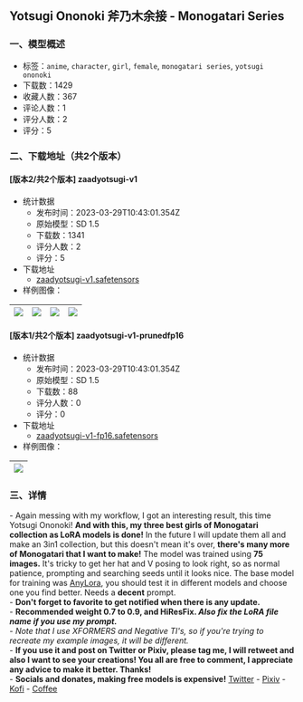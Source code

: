 ## Yotsugi Ononoki 斧乃木余接 - Monogatari Series
### 一、模型概述

- 标签：`anime`, `character`, `girl`, `female`, `monogatari series`, `yotsugi ononoki`
- 下载数：1429
- 收藏人数：367
- 评论人数：1
- 评分人数：2
- 评分：5

### 二、下载地址（共2个版本）

#### [版本2/共2个版本] zaadyotsugi-v1

- 统计数据
  - 发布时间：2023-03-29T10:43:01.354Z
  - 原始模型：SD 1.5
  - 下载数：1341
  - 评分人数：2
  - 评分：5
- 下载地址
  - [zaadyotsugi-v1.safetensors](https://civitai.com/api/download/models/28833)
- 样例图像：

| <img src="https://image.civitai.com/xG1nkqKTMzGDvpLrqFT7WA/7bafff9c-1194-4f71-e223-8ba8543c4400/width=450/325309.jpeg" /> | <img src="https://image.civitai.com/xG1nkqKTMzGDvpLrqFT7WA/788ae450-0258-4118-8bc1-c093d78b7c00/width=450/335935.jpeg" /> | <img src="https://image.civitai.com/xG1nkqKTMzGDvpLrqFT7WA/711e67f9-6390-4a28-417a-3989b38ce500/width=450/335936.jpeg" /> | <img src="https://image.civitai.com/xG1nkqKTMzGDvpLrqFT7WA/1de9e788-5e43-4f65-d448-e1c942fc5600/width=450/335938.jpeg" /> |
| ---- | ---- | ---- | ---- |

#### [版本1/共2个版本] zaadyotsugi-v1-prunedfp16

- 统计数据
  - 发布时间：2023-03-29T10:43:01.354Z
  - 原始模型：SD 1.5
  - 下载数：88
  - 评分人数：0
  - 评分：0
- 下载地址
  - [zaadyotsugi-v1-fp16.safetensors](https://civitai.com/api/download/models/31193)
- 样例图像：

| <img src="https://image.civitai.com/xG1nkqKTMzGDvpLrqFT7WA/9bb668c4-5dda-47e0-b74e-d8a62c2a7700/width=450/354780.jpeg" /> |
| ---- |


### 三、详情
<p>- Again messing with my workflow, I got an interesting result, this time Yotsugi Ononoki! <strong>And with this, my three best girls of Monogatari collection as LoRA models is done!</strong> In the future I will update them all and make an 3in1 collection, but this doesn't mean it's over, <strong>there's many more of Monogatari that I want to make!</strong> The model was trained using <strong>75 images.</strong> It's tricky to get her hat and V posing to look right, so as normal patience, prompting and searching seeds until it looks nice. The base model for training was <a target="_blank" rel="ugc" href="https://civitai.com/models/23900/anylora">AnyLora</a>, you should test it in different models and choose one you find better. Needs a <strong>decent</strong> prompt.<br />- <strong>Don't forget to favorite to get notified when there is any update.</strong><br />- <strong>Recommended weight 0.7 to 0.9, and HiResFix. <em>Also fix the LoRA file name if you use my prompt.</em></strong><br />- <em>Note that I use XFORMERS and Negative TI's, so if you're trying to recreate my example images, it will be different.</em><br />- <strong>If you use it and post on Twitter or Pixiv, please tag me, I will retweet and also I want to see your creations! You all are free to comment, I appreciate any advice to make it better. Thanks!</strong><br />- <strong>Socials and donates, making free models is expensive!</strong> <a target="_blank" rel="ugc" href="https://twitter.com/zaadsatan">Twitter</a> - <a target="_blank" rel="ugc" href="https://www.pixiv.net/en/users/17998603">Pixiv</a> - <a target="_blank" rel="ugc" href="https://ko-fi.com/zaadsatan">Kofi</a> - <a target="_blank" rel="ugc" href="https://www.buymeacoffee.com/zaadsatan">Coffee</a></p>